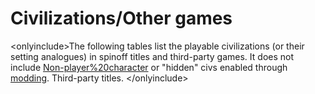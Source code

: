 # Civilizations/Other games

&lt;onlyinclude&gt;The following tables list the playable civilizations (or their setting analogues) in spinoff titles and third-party games. It does not include [Non-player%20character](non-playable) or "hidden" civs enabled through [modding](modding).
Third-party titles.
&lt;/onlyinclude&gt;